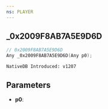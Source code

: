 ```yaml
---
ns: PLAYER
---
```

## _0x2009F8AB7A5E9D6D

```c
// 0x2009F8AB7A5E9D6D
Any _0x2009F8AB7A5E9D6D(Any p0);
```

```
NativeDB Introduced: v1207
```

## Parameters
* **p0**:
